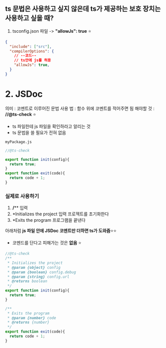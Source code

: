 ## ts 문법은 사용하고 싶지 않은데 ts가 제공하는 보호 장치는 사용하고 싶을 때?
1. tsconfig.json 파일 -> **"allowJs": true** ⭐
```json
{
  "include": ["src"],
  "compilerOptions": {
    // --코드--
    // ts안에 js를 허용
    "allowJs": true,
  }
}
```

# 2. JSDoc
의미 : 코멘트로 이루어진 문법
사용 법 : 함수 위에 코멘트를 적어주면 됨
해야할 것 : **//@ts-check** ⭐
- ts 파일한테 js 파일을 확인하라고 알리는 것 
- ts 문법을 쓸 필요가 전혀 없음

`myPackage.js`
```js
//@ts-check

export function init(config){
  return true;
}
export function exit(code){
  return code + 1;
}
```
### 실제로 사용하기 
1. **/**** 입력
2. *Initializes the project 입력
프로젝트를 초기화한다
3. *Exits the program
프로그램을 끝낸다

아래처럼 **js 파일 안에 JSDoc 코멘트만 더하면 ts가 도와줌**⭐⭐
* 코멘드를 단다고 피해가는 것은 **없음** ⭐
```js
//@ts-check
/**
 * Initializes the project
 * @param {object} config 
 * @param {boolean} config.debug
 * @param {string} config.url
 * @returns boolean
 */
export function init(config){
  return true;
}

/**
 * Exits the program
 * @param {number} code 
 * @returns {number}
 */
export function exit(code){
  return code + 1;
}
```
